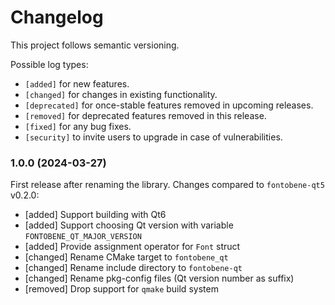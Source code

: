 # Changelog

This project follows semantic versioning.

Possible log types:

- `[added]` for new features.
- `[changed]` for changes in existing functionality.
- `[deprecated]` for once-stable features removed in upcoming releases.
- `[removed]` for deprecated features removed in this release.
- `[fixed]` for any bug fixes.
- `[security]` to invite users to upgrade in case of vulnerabilities.


### 1.0.0 (2024-03-27)

First release after renaming the library. Changes compared to
`fontobene-qt5` v0.2.0:

- [added] Support building with Qt6
- [added] Support choosing Qt version with variable `FONTOBENE_QT_MAJOR_VERSION`
- [added] Provide assignment operator for `Font` struct
- [changed] Rename CMake target to `fontobene_qt`
- [changed] Rename include directory to `fontobene-qt`
- [changed] Rename pkg-config files (Qt version number as suffix)
- [removed] Drop support for `qmake` build system
